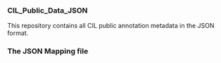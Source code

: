 ### CIL_Public_Data_JSON
This repository contains all CIL public annotation metadata in the JSON format.

### The JSON Mapping file



